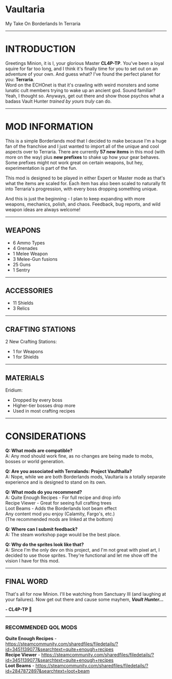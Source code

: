 # Vaultaria
My Take On Borderlands In Terraria

---
# INTRODUCTION

Greetings Minion, it is I, your glorious Master **CL4P-TP**. You've been a loyal squire for far too long, and I think it's finally time for you to set out on an adventure of your own. And guess what? I've found the perfect planet for you: **Terraria**.
<br> Word on the ECHOnet is that it's crawling with weird monsters and some lunatic cult members trying to wake up an ancient god. Sound familiar? Yeah, I thought so. Anyways, get out there and show those psychos what a badass Vault Hunter *trained by yours truly* can do.

---
# MOD INFORMATION

This is a simple Borderlands mod that I decided to make because I'm a huge fan of the franchise and I just wanted to import all of the unique and cool aspects over to Terraria. There are currently **57 new items** in this mod (with more on the way) plus **new prefixes** to shake up how your gear behaves. Some prefixes might not work great on certain weapons, but hey, experimentation is part of the fun.

This mod is designed to be played in either Expert or Master mode as that's what the items are scaled for. Each item has also been scaled to naturally fit into Terraria's progression, with every boss dropping something unique.

And this is just the beginning - I plan to keep expanding with more weapons, mechanics, polish, and chaos. Feedback, bug reports, and wild weapon ideas are always welcome!

---
## WEAPONS

- 6 Ammo Types
- 4 Grenades
- 1 Melee Weapon
- 3 Melee-Gun fusions
- 25 Guns
- 1 Sentry

---
## ACCESSORIES

- 11 Shields
- 3 Relics

---
## CRAFTING STATIONS

2 New Crafting Stations:
* 1 for Weapons
* 1 for Shields

---
## MATERIALS

Eridium:
* Dropped by every boss
* Higher-tier bosses drop more
* Used in most crafting recipes

---
# CONSIDERATIONS

**Q: What mods are compatible?**
<br>A: Any mod should work fine, as no changes are being made to mobs, bosses or world generation.

**Q: Are you associated with Terralands: Project Vaulthalla?**
<br>A: Nope, while we are both Borderlands mods, Vaultaria is a totally separate experience and is designed to stand on its own.

**Q: What mods do you recommend?**
<br>A: Quite Enough Recipes - For full recipe and drop info
<br>Recipe Viewer - Great for seeing full crafting trees
<br>Loot Beams - Adds the Borderlands loot beam effect
<br>Any content mod you enjoy (Calamity, Fargo's, etc.)
<br>(The recommended mods are linked at the bottom)

**Q: Where can I submit feedback?**
<br>A: The steam workshop page would be the best place.

**Q: Why do the sprites look like that?**
<br>A: Since I'm the only dev on this project, and I'm not great with pixel art, I decided to use those sprites. They're functional and let me show off the vision I have for this mod.

---
## FINAL WORD

That's all for now Minion. I'll be watching from Sanctuary III (and laughing at your failures).
Now get out there and cause some mayhem, ***Vault Hunter...***

**- CL4P-TP 👋**<br>

---
### RECOMMENDED QOL MODS

**Quite Enough Recipes** - https://steamcommunity.com/sharedfiles/filedetails/?id=3451139077&searchtext=quite+enough+recipes
<br> **Recipe Viewer** - https://steamcommunity.com/sharedfiles/filedetails/?id=3451139077&searchtext=quite+enough+recipes
<br> **Loot Beams** - https://steamcommunity.com/sharedfiles/filedetails/?id=2847872897&searchtext=loot+beam